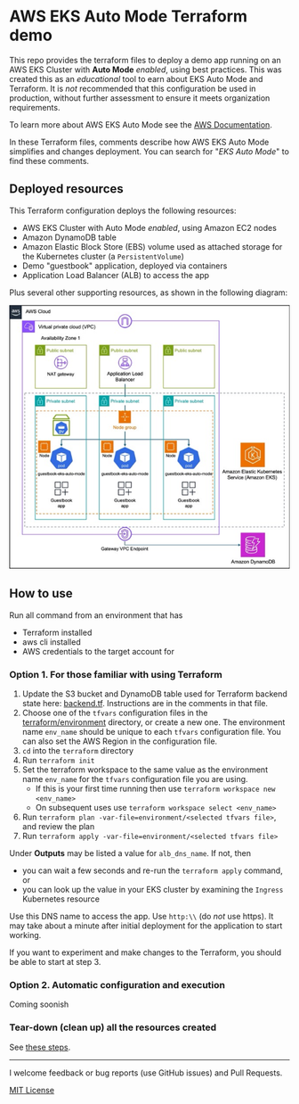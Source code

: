# AWS EKS Auto Mode Terraform demo

This repo provides the terraform files to deploy a demo app running on an AWS EKS Cluster with **Auto Mode** _enabled_, using best practices. This was created this as an _educational_ tool to earn about EKS Auto Mode and Terraform. It is _not_ recommended that this configuration be used in production, without further assessment to ensure it meets organization requirements.

To learn more about AWS EKS Auto Mode see the [AWS Documentation](https://docs.aws.amazon.com/eks/latest/userguide/automode.html).

In these Terraform files, comments describe how AWS EKS Auto Mode simplifies and changes deployment. You can search for "_EKS Auto Mode_" to find these comments.

## Deployed resources

This Terraform configuration deploys the following resources:
* AWS EKS Cluster with Auto Mode _enabled_, using Amazon EC2 nodes
* Amazon DynamoDB table
* Amazon Elastic Block Store (EBS) volume used as attached storage for the Kubernetes cluster (a `PersistentVolume`)
* Demo "guestbook" application, deployed via containers
* Application Load Balancer (ALB) to access the app

Plus several other supporting resources, as shown in the following diagram:

![architecture](images/architecture.jpg)

## How to use

Run all command from an environment that has
* Terraform installed
* aws cli installed
* AWS credentials to the target account for

### Option 1. For those familiar with using Terraform
1. Update the S3 bucket and DynamoDB table used for Terraform backend state here: [backend.tf](terraform/backend.tf). Instructions are in the comments in that file.
1. Choose one of the `tfvars` configuration files in the [terraform/environment](terraform/environment) directory, or create a new one. The environment name `env_name` should be unique to each `tfvars` configuration file. You can also set the AWS Region in the configuration file.
1. `cd` into the `terraform` directory
1. Run `terraform init`
1. Set the terraform workspace to the same value as the environment name `env_name` for the `tfvars` configuration file you are using.
   * If this is your first time running then use `terraform workspace new <env_name>`
   * On subsequent uses use `terraform workspace select <env_name>`
1. Run `terraform plan -var-file=environment/<selected tfvars file>`, and review the plan
1. Run `terraform apply -var-file=environment/<selected tfvars file>`

Under **Outputs** may be listed a value for `alb_dns_name`. If not, then 
* you can wait a few seconds and re-run the `terraform apply` command, or
* you can look up the value in your EKS cluster by examining the `Ingress` Kubernetes resource

Use this DNS name to access the app.  Use `http:\\` (do _not_ use https). It may take about a minute after initial deployment for the application to start working.

If you want to experiment and make changes to the Terraform, you should be able to start at step 3.

### Option 2. Automatic configuration and execution
Coming soonish

### Tear-down (clean up) all the resources created
See [these steps](docs/cleanup.md#tear-down-clean-up-all-the-resources-created). 

---
I welcome feedback or bug reports (use GitHub issues) and Pull Requests.

[MIT License](LICENSE)